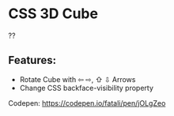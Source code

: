 # CSS 3D Cube
??
## Features:
- Rotate Cube with ⇦ ⇨, ⇧ ⇩ Arrows
- Change CSS backface-visibility property


Codepen: https://codepen.io/fatali/pen/jOLgZeo
